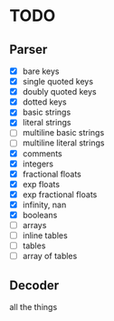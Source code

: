 # TODO

## Parser

- [x] bare keys
- [x] single quoted keys
- [x] doubly quoted keys
- [x] dotted keys
- [x] basic strings
- [x] literal strings
- [ ] multiline basic strings
- [ ] multiline literal strings
- [x] comments
- [x] integers
- [x] fractional floats
- [x] exp floats
- [x] exp fractional floats
- [x] infinity, nan
- [x] booleans
- [ ] arrays
- [ ] inline tables
- [ ] tables
- [ ] array of tables

## Decoder

all the things
